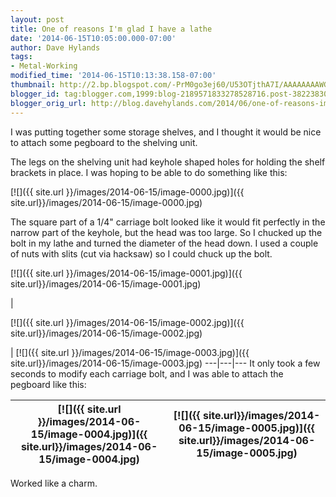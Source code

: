 ```yaml
---
layout: post
title: One of reasons I'm glad I have a lathe
date: '2014-06-15T10:05:00.000-07:00'
author: Dave Hylands
tags:
- Metal-Working
modified_time: '2014-06-15T10:13:38.158-07:00'
thumbnail: http://2.bp.blogspot.com/-PrM0go3ej60/U53OTjthA7I/AAAAAAAAWGI/YkZX54qGqPU/s72-c/IMG_20140603_185521.jpg
blogger_id: tag:blogger.com,1999:blog-2189571833278528716.post-3822383059150069861
blogger_orig_url: http://blog.davehylands.com/2014/06/one-of-reasons-im-glad-i-have-lathe.html
---
```


I was putting together some storage shelves, and I thought it would be nice to
attach some pegboard to the shelving unit.

The legs on the shelving unit had keyhole shaped holes for holding the shelf
brackets in place. I was hoping to be able to do something like this:

[![]({{ site.url }}/images/2014-06-15/image-0000.jpg)]({{ site.url}}/images/2014-06-15/image-0000.jpg)

The square part of a 1/4" carriage bolt looked like it would fit perfectly in
the narrow part of the keyhole, but the head was too large. So I chucked up
the bolt in my lathe and turned the diameter of the head down. I used a couple
of nuts with slits (cut via hacksaw) so I could chuck up the bolt.

[![]({{ site.url }}/images/2014-06-15/image-0001.jpg)]({{ site.url}}/images/2014-06-15/image-0001.jpg)

|

[![]({{ site.url }}/images/2014-06-15/image-0002.jpg)]({{ site.url}}/images/2014-06-15/image-0002.jpg)

| [![]({{ site.url }}/images/2014-06-15/image-0003.jpg)]({{ site.url}}/images/2014-06-15/image-0003.jpg)
---|---|---
It only took a few seconds to modify each carriage bolt, and I was able to
attach the pegboard like this:

[![]({{ site.url }}/images/2014-06-15/image-0004.jpg)]({{ site.url}}/images/2014-06-15/image-0004.jpg)| [![]({{ site.url}}/images/2014-06-15/image-0005.jpg)]({{ site.url}}/images/2014-06-15/image-0005.jpg)
---|---

Worked like a charm.

